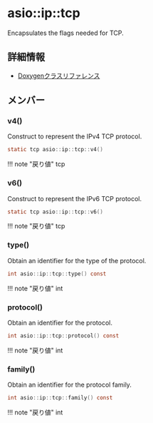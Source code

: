 # asio::ip::tcp

Encapsulates the flags needed for TCP. 

## 詳細情報

- [Doxygenクラスリファレンス](https://lang-ship.com/reference/ESP32/latest/classasio_1_1ip_1_1tcp.html)

## メンバー













### v4()
Construct to represent the IPv4 TCP protocol.


```c
static tcp asio::ip::tcp::v4()
```

!!! note "戻り値"
	tcp



### v6()
Construct to represent the IPv6 TCP protocol.


```c
static tcp asio::ip::tcp::v6()
```

!!! note "戻り値"
	tcp



### type()
Obtain an identifier for the type of the protocol.


```c
int asio::ip::tcp::type() const
```

!!! note "戻り値"
	int



### protocol()
Obtain an identifier for the protocol.


```c
int asio::ip::tcp::protocol() const
```

!!! note "戻り値"
	int



### family()
Obtain an identifier for the protocol family.


```c
int asio::ip::tcp::family() const
```

!!! note "戻り値"
	int








